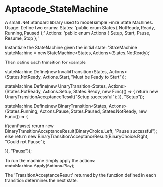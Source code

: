 # Aptacode_StateMachine

A small .Net Standard library used to model simple Finite State Machines.
Usage: 
Define two enums:
States:  'public enum States { NotReady, Ready, Running, Paused };'
Actions: 'public enum Actions { Setup, Start, Pause, Resume, Stop };'

Instantiate the StateMachine given the initial state:
'StateMachine stateMachine = new StateMachine<States, Actions>(States.NotReady);'

Then define each transition for example

stateMachine.Define(new InvalidTransition<States, Actions>(States.NotReady, Actions.Start, "Must be Ready to Start"));

stateMachine.Define(new UnaryTransition<States, Actions>(States.NotReady, Actions.Setup, States.Ready, new Func<UnaryTransitionAcceptanceResult>(() => {
                return new UnaryTransitionAcceptanceResult("Setup successful");
            }), "Setup"));
  
stateMachine.Define(new BinaryTransition<States, Actions>(States.Running, Actions.Pause, States.Paused, States.NotReady, new Func<BinaryTransitionAcceptanceResult>(() => {

  if(canPause)
    return new BinaryTransitionAcceptanceResult(BinaryChoice.Left, "Pause successful");
  else
    return new BinaryTransitionAcceptanceResult(BinaryChoice.Right, "Could not Pause");

  }), "Pause"));
  
  To run the machine simply apply the actions:
  stateMachine.Apply(Actions.Play);
  
  The 'TransitionAcceptanceResult' returned by the function defined in each transition determines the next state.
